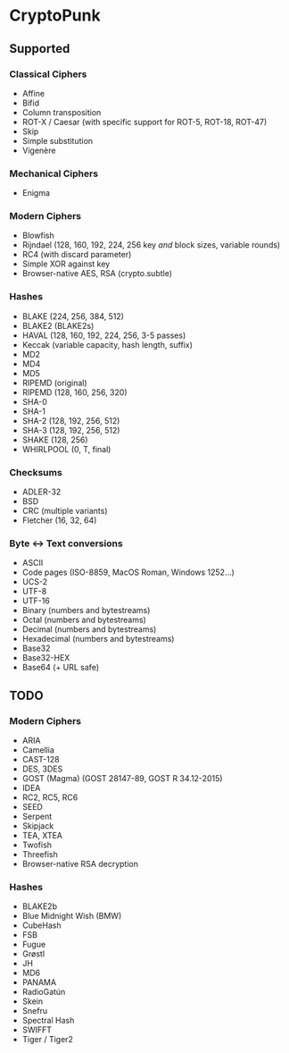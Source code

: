 CryptoPunk
==========

Supported
---------

### Classical Ciphers

* Affine
* Bifid
* Column transposition
* ROT-X / Caesar (with specific support for ROT-5, ROT-18, ROT-47)
* Skip
* Simple substitution
* Vigenère

### Mechanical Ciphers

* Enigma

### Modern Ciphers

* Blowfish
* Rijndael (128, 160, 192, 224, 256 key *and* block sizes, variable rounds)
* RC4 (with discard parameter)
* Simple XOR against key
* Browser-native AES, RSA (crypto.subtle)

### Hashes

* BLAKE (224, 256, 384, 512)
* BLAKE2 (BLAKE2s)
* HAVAL (128, 160, 192, 224, 256, 3-5 passes)
* Keccak (variable capacity, hash length, suffix)
* MD2
* MD4
* MD5
* RIPEMD (original)
* RIPEMD (128, 160, 256, 320)
* SHA-0
* SHA-1
* SHA-2 (128, 192, 256, 512)
* SHA-3 (128, 192, 256, 512)
* SHAKE (128, 256)
* WHIRLPOOL (0, T, final)

### Checksums
* ADLER-32
* BSD
* CRC (multiple variants)
* Fletcher (16, 32, 64)

### Byte <-> Text conversions

* ASCII
* Code pages (ISO-8859, MacOS Roman, Windows 1252...)
* UCS-2
* UTF-8
* UTF-16
* Binary (numbers and bytestreams)
* Octal (numbers and bytestreams)
* Decimal (numbers and bytestreams)
* Hexadecimal (numbers and bytestreams)
* Base32
* Base32-HEX
* Base64 (+ URL safe)


TODO
----
### Modern Ciphers

* ARIA
* Camellia
* CAST-128
* DES, 3DES
* GOST (Magma) (GOST 28147-89, GOST R 34.12-2015)
* IDEA
* RC2, RC5, RC6
* SEED
* Serpent
* Skipjack
* TEA, XTEA
* Twofish
* Threefish
* Browser-native RSA decryption

### Hashes

* BLAKE2b
* Blue Midnight Wish (BMW)
* CubeHash
* FSB
* Fugue
* Grøstl
* JH
* MD6
* PANAMA
* RadioGatún
* Skein
* Snefru
* Spectral Hash
* SWIFFT
* Tiger / Tiger2